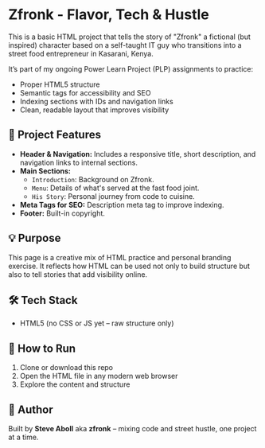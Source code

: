 # Zfronk - Flavor, Tech & Hustle

This is a basic HTML project that tells the story of "Zfronk" a fictional (but inspired) character based on a self-taught IT guy who transitions into a street food entrepreneur in Kasarani, Kenya. 

It’s part of my ongoing Power Learn Project (PLP) assignments to practice:

- Proper HTML5 structure
- Semantic tags for accessibility and SEO
- Indexing sections with IDs and navigation links
- Clean, readable layout that improves visibility

## 📌 Project Features

- **Header & Navigation:** Includes a responsive title, short description, and navigation links to internal sections.
- **Main Sections:**
  - `Introduction`: Background on Zfronk.
  - `Menu`: Details of what's served at the fast food joint.
  - `His Story`: Personal journey from code to cuisine.
- **Meta Tags for SEO:** Description meta tag to improve indexing.
- **Footer:** Built-in copyright.

## 💡 Purpose

This page is a creative mix of HTML practice and personal branding exercise. It reflects how HTML can be used not only to build structure but also to tell stories that add visibility online.

## 🛠️ Tech Stack

- HTML5 (no CSS or JS yet – raw structure only)

## 🚀 How to Run

1. Clone or download this repo
2. Open the HTML file in any modern web browser
3. Explore the content and structure

## 📣 Author

Built by **Steve Aboll** aka **zfronk** – mixing code and street hustle, one project at a time.

